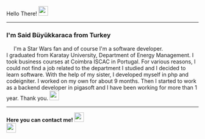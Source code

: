 <span>Hello There!</span>
<img src="https://user-images.githubusercontent.com/91894459/185672506-8a46a472-c815-4b69-8b3f-9d9a2b5eb739.png" width="25">
<hr>
<div>
  <h3><strong>I'm Said Büyükkaraca from Turkey</strong></h3>
</div>
<div>
  <img src="https://user-images.githubusercontent.com/91894459/185672148-4159624f-a30f-4346-89c2-dfe3f8aa50e2.png" width="15"> 
  <span>I'm a Star Wars fan and of course I'm a software developer.</span>
</div>
<div>
    <span>
    I graduated from Karatay University, Department of Energy Management. I took business courses at Coimbra ISCAC in Portugal.
For various reasons, I could not find a job related to the department I studied and I decided to learn software. With the help of my sister, I developed myself in php and codeigniter. I worked on my own for about 9 months. Then I started to work as a backend developer in pigasoft and I have been working for more than 1 year. Thank you.
    </span>
    <img src="https://user-images.githubusercontent.com/91894459/185671630-4be05ce9-66d3-4e13-a896-88ac2dd7d1c7.png" width="25"> 
</div>
<hr>
<div>
    <span font-size="225px"><strong>Here you can contact me!</strong></span>
    <img src="https://user-images.githubusercontent.com/91894459/185675943-dda0cdf4-d566-4561-8606-162f9145ee54.png" width="25"> 
</div>
<div>
    <a href="https://www.linkedin.com/in/muhammed-said-b%C3%BCy%C3%BCkkaraca-97572a168/">
        <img src="https://user-images.githubusercontent.com/91894459/185676289-f170709d-aeb2-4c37-a27c-6a1a1c033665.png" width="25"> 
    </a>
</div>


